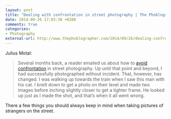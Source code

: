 ```yaml
---
layout: post
title: "Dealing with confrontation in street photography | The Phoblographer"
date: 2014-09-26 17:03:38 +0200
comments: true
categories: 
- Photography
external-url: http://www.thephoblographer.com/2014/09/26/dealing-confrontation-street/
---
```


Julius Motal:

> Several months back, a reader emailed us about how to [avoid confrontation](http://www.thephoblographer.com/2014/03/26/reader-question-avoid-getting-punched-nose-street-photography/) in street photography. Up until that point and beyond, I had successfully photographed without incident. That, however, has changed. I was walking up towards the train when I saw this man with his cat. I knelt down to get a photo on their level and made two images before inching slightly closer to get a tighter frame. He looked up just as I made the shot, and that’s when it all went wrong.

There a few things you should always keep in mind when taking pictures of strangers on the street.